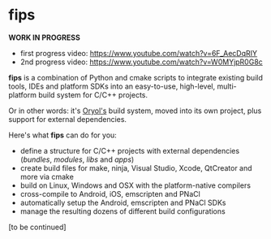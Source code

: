 fips
====

**WORK IN PROGRESS**

- first progress video: https://www.youtube.com/watch?v=6F_AecDqRIY
- 2nd progress video: https://www.youtube.com/watch?v=W0MYjpR0G8c

**fips** is a combination of Python and cmake scripts to integrate existing build tools, IDEs and platform SDKs into an easy-to-use, high-level, multi-platform build system for C/C++ projects.

Or in other words: it's [Oryol's](https://github.com/floooh/oryol/blob/master/doc/BUILD.md) build system, moved into its own project, plus support for external dependencies.

Here's what **fips** can do for you:

- define a structure for C/C++ projects with external dependencies (_bundles_, _modules_, _libs_ and _apps_)
- create build files for make, ninja, Visual Studio, Xcode, QtCreator and more via cmake
- build on Linux, Windows and OSX with the platform-native compilers
- cross-compile to Android, iOS, emscripten and PNaCl
- automatically setup the Android, emscripten and PNaCl SDKs 
- manage the resulting dozens of different build configurations

[to be continued]
